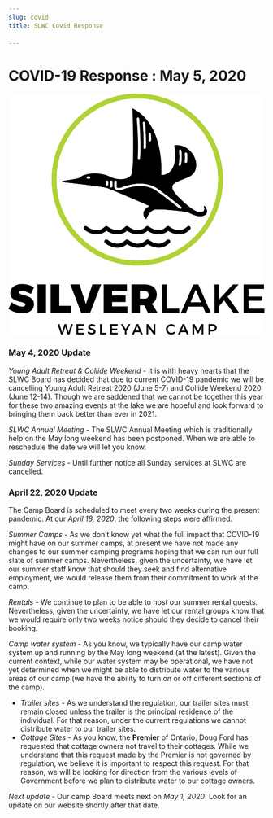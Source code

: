 ```yaml
---
slug: covid
title: SLWC Covid Response

---
```

# COVID-19 Response : May 5, 2020

![](/uploads/slwc_logo_color.png)

### May 4, 2020 Update

_Young Adult Retreat & Collide Weekend_ - It is with heavy hearts that the SLWC Board has decided that due to current COVID-19 pandemic we will be cancelling Young Adult Retreat 2020 (June 5-7) and Collide Weekend 2020 (June 12-14). Though we are saddened that we cannot be together this year for these two amazing events at the lake we are hopeful and look forward to bringing them back better than ever in 2021.

_SLWC Annual Meeting_ - The SLWC Annual Meeting which is traditionally help on the May long weekend has been postponed. When we are able to reschedule the date we will let you know.

_Sunday Services_ - Until further notice all Sunday services at SLWC are cancelled.

### April 22, 2020 Update

The Camp Board is scheduled to meet every two weeks during the present pandemic. At our _April 18, 2020_, the following steps were affirmed.

_Summer Camps_ - As we don’t know yet what the full impact that COVID-19 might have on our summer camps, at present we have not made any changes to our summer camping programs hoping that we can run our full slate of summer camps. Nevertheless, given the uncertainty, we have let our summer staff know that should they seek and find alternative employment, we would release them from their commitment to work at the camp.

_Rentals_ - We continue to plan to be able to host our summer rental guests. Nevertheless, given the uncertainty, we have let our rental groups know that we would require only two weeks notice should they decide to cancel their booking.

_Camp water system_ - As you know, we typically have our camp water system up and running by the May long weekend (at the latest). Given the current context, while our water system may be operational, we have not yet determined when we might be able to distribute water to the various areas of our camp (we have the ability to turn on or off different sections of the camp).

* _Trailer sites_ - As we understand the regulation, our trailer sites must remain closed unless the trailer is the principal residence of the individual. For that reason, under the current regulations we cannot distribute water to our trailer sites.
* _Cottage Sites_ - As you know, the **Premier** of Ontario, Doug Ford has requested that cottage owners not travel to their cottages. While we understand that this request made by the Premier is not governed by regulation, we believe it is important to respect this request. For that reason, we will be looking for direction from the various levels of Government before we plan to distribute water to our cottage owners.

_Next update_ - Our camp Board meets next on _May 1, 2020_. Look for an update on our website shortly after that date.